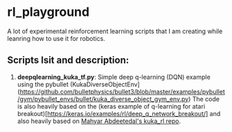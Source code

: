 # rl_playground

A lot of experimental reinforcement learning scripts that I am creating while leanring how to use it for robotics.


## Scripts lsit and description:

1. **deepqlearning_kuka_tf.py**: Simple deep q-learning (DQN) example using the pybullet (KukaDiverseObjectEnv](https://github.com/bulletphysics/bullet3/blob/master/examples/pybullet/gym/pybullet_envs/bullet/kuka_diverse_object_gym_env.py)
The code is also heavily based on the (keras example of q-learning for atari breakout)[https://keras.io/examples/rl/deep_q_network_breakout/] and also heavily based on [Mahyar Abdeetedal's kuka_rl repo](https://github.com/mahyaret/kuka_rl/blob/master/kuka_rl.ipynb).

